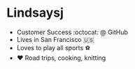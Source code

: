 # Lindsaysj

- Customer Success :octocat: @ GitHub
- Lives in San Francisco :us:
- Loves to play all sports :soccer:
- :heart: Road trips, cooking, knitting
